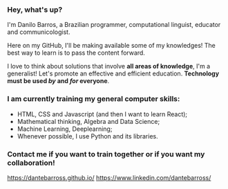 ### Hey, what's up?

I'm Danilo Barros, a Brazilian programmer, computational linguist, educator and communicologist.

Here on my GitHub, I'll be making available some of my knowledges! The best way to learn is to pass the content forward.

I love to think about solutions that involve **all areas of knowledge**, I'm a generalist! Let's promote an effective and efficient education. **Technology must be used _by_ and _for_ everyone**.

### I am currently training my general computer skills:
- HTML, CSS and Javascript (and then I want to learn React);
- Mathematical thinking, Algebra and Data Science;
- Machine Learning, Deeplearning;
- Whenever possible, I use Python and its libraries.

### Contact me if you want to train together or if you want my collaboration!
https://dantebarross.github.io/
https://www.linkedin.com/dantebarross/
